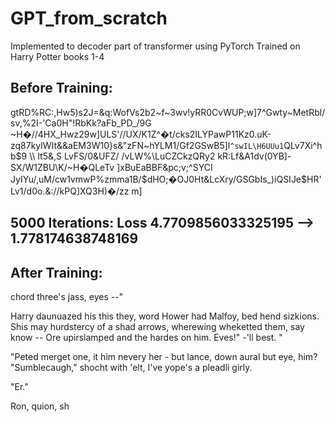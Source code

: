# GPT_from_scratch
Implemented to decoder part of transformer using PyTorch
Trained on Harry Potter books 1-4

## Before Training:

gtRD\%RC:,Hw5)s2J=&q:WofVs2b2~f~3wv!yRR0CvWUP;w]7^Gwty~MetRbl/sv,%2I-'Ca0H"!RbKk?aFb_PD_/9G
~H�//4HX_Hwz29w]ULS'//UX/K1Z^�t/cks2ILYPawP11Kz0.uK-zq87kylWIt&&aEM3W10}s&"zFN~hYLM1/Gf2GSwB5\]l`^swIL\H6UUu1`QLv7Xi^hb$9       \\
lt5&,S LvFS/0&UFZ/      /vLW%\LuCZCkzQRy2
kR:Lf&A1dv(0YB]-SX/W1ZBU\K/~H�QLeTv     ]xBuEaBBF&pc;v;^SYCI JyIYu/,uM/cw1vmwP%zmma1B/$dHO;�OJ0Ht&LcXry/GSGbIs_)iQSIJe$HR'Lv1/d0o.&://kPQ]XQ3H)�/zz
m]

## 5000 Iterations: Loss 4.7709856033325195 --> 1.778174638748169 

## After Training:

chord three's jass, eyes --"

Harry daunuazed his this they, word Hower had Malfoy, bed hend sizkions.  Shis may hurdstercy of a shad arrows, wherewing wheketted them, say know -- Ore upirslamped and the hardes on him. Eves!"  -'ll best. "

"Peted
merget one, it him
nevery her - but lance, down aural but eye, him? "Sumblecaugh," shocht with 'elt, I've yope's a pleadli girly.

"Er."

Ron, quion, sh
